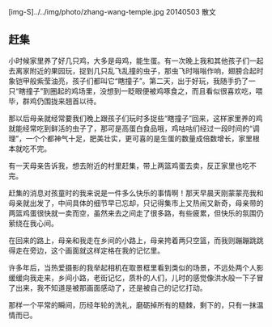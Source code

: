 [img-S]../../img/photo/zhang-wang-temple.jpg
20140503
散文

## 赶集

小时候家里养了好几只鸡，大多是母鸡，能生蛋。有一次晚上我和其他孩子们一起去离家附近的果园玩，捉到几只乱飞乱撞的虫子，那虫飞时嗡嗡作响，翅膀合起时象铠甲般紫莹油亮，孩子们都叫它“瞎撞子”。第二天，出于好玩，我随手扔了一只“瞎撞子”到圈起的鸡场里，没想到一眨眼便被鸡啄食之，而且看似很喜欢吃，喂毕，群鸡仍围拢来翘首以待。

那以后母亲就经常要我们晚上跟孩子们玩时多捉些“瞎撞子”回来，这样家里养的鸡就能经常吃到鲜活的虫子了，那可是高蛋白食品哦，鸡咕咕们经过一段时间的“调理”，一个个都神气十足，肥美壮实，更可喜的是生蛋的数量成倍数增长，家里根本就吃不完。

有一天母亲告诉我，想去附近的村里赶集，带上两篮鸡蛋去卖，反正家里也吃不完。

赶集的消息对孩童时的我来说是一件多么快乐的事情啊！那天早晨天刚蒙蒙亮我和母亲就出发了，中间具体的细节早已忘却，只记得集市上又热闹又新奇，母亲带的两篮鸡蛋很快就一卖而空，虽然来去之间走了很多路，有些疲累，但快乐的氛围仍萦绕在我心间。

在回来的路上，母亲和我走在乡间的小路上，母亲挎着两只空篮，而我则蹦蹦跳跳得走在旁边，这个画面就这样定格在我的记忆里。

许多年后，当热爱摄影的我举起相机在取景框里看到类似的场景，不远处两个人影缓缓向我走来，乡间小路，老街记忆，质朴的人们，儿时的感觉像洪水般一下子冒了出来，我不知道是被那画面感动了，还是被自己的记忆打动。

那样一个平常的瞬间，历经年轮的洗礼，磨砺掉所有的糙棘，剩下的，只有一抹温情而已。
